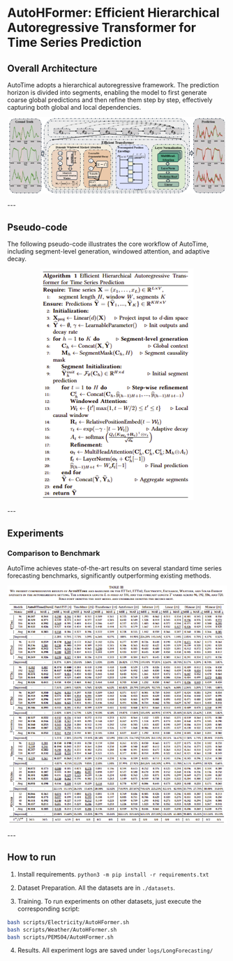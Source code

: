 # AutoHFormer: Efficient Hierarchical Autoregressive Transformer for Time Series Prediction
## Overall Architecture

AutoTime adopts a hierarchical autoregressive framework. The prediction horizon is divided into segments, enabling the model to first generate coarse global predictions and then refine them step by step, effectively capturing both global and local dependencies.

<p align="center">
  <img src="autotime.png" alt="AutoTime Architecture" width="500"/>
</p>
---

## Pseudo-code

The following pseudo-code illustrates the core workflow of AutoTime, including segment-level generation, windowed attention, and adaptive decay.

<p align="center">
  <img src="pseudo-code.png" alt="AutoHForme Algorithm" width="350"/>
</p>
---

## Experiments
### Comparison to Benchmark
AutoTime achieves state-of-the-art results on several standard time series forecasting benchmarks, significantly outperforming existing methods.

<p align="center">
  <img src="experiments.png" alt="AutoHFormer Main Results" width="700"/>
</p>
---

## How to run
1. Install requirements. ```python3 -m pip install -r requirements.txt```

2. Dataset Preparation. All the datasets are in ```./datasets```.

3. Training. To run experiments on other datasets, just execute the corresponding script:
```bash
bash scripts/Electricity/AutoHFormer.sh
bash scripts/Weather/AutoHFormer.sh
bash scripts/PEMS04/AutoHFormer.sh
```

4. Results.
All experiment logs are saved under `logs/LongForecasting/`
